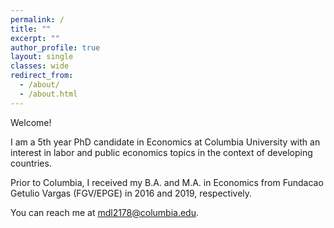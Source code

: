 ```yaml
---
permalink: /
title: ""
excerpt: ""
author_profile: true
layout: single
classes: wide
redirect_from: 
  - /about/
  - /about.html
---
```


Welcome! 

I am a 5th year PhD candidate in Economics at Columbia University with an interest in labor and public economics topics in the context of developing countries. 

Prior to Columbia, I received my B.A. and M.A. in Economics from Fundacao Getulio Vargas (FGV/EPGE) in 2016 and 2019, respectively. 

You can reach me at [mdl2178@columbia.edu](mailto:mdl2178@columbia.edu). 
